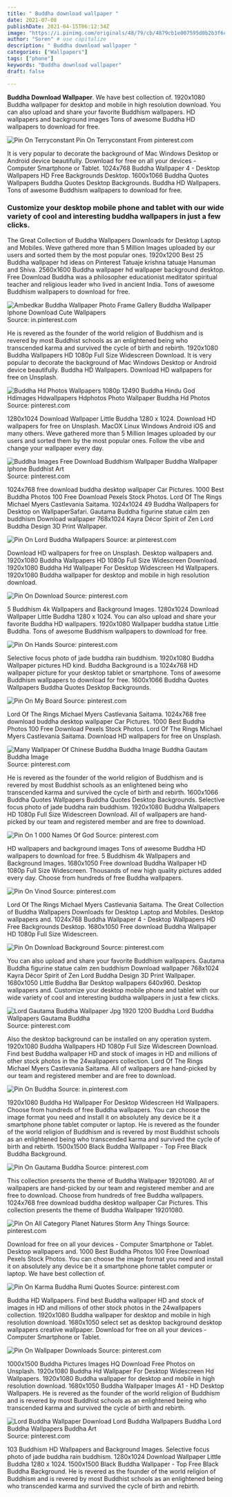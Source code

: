 ```yaml
---
title: " Buddha download wallpaper "
date: 2021-07-08
publishDate: 2021-04-15T06:12:34Z
image: "https://i.pinimg.com/originals/48/79/cb/4879cb1e007595d0b2b3f6cf5c09a00d.jpg"
author: "Soren" # use capitalize
description: " Buddha download wallpaper "
categories: ["Wallpapers"]
tags: ["phone"]
keywords: "Buddha download wallpaper"
draft: false

---
```



**Buddha Download Wallpaper**. We have best collection of. 1920x1080 Buddha wallpaper for desktop and mobile in high resolution download. You can also upload and share your favorite Buddhism wallpapers. HD wallpapers and background images Tons of awesome Buddha HD wallpapers to download for free.

![Pin On Terryconstant](https://i.pinimg.com/originals/76/c4/f4/76c4f45fa5814f947721d3ab44f97c39.jpg "Pin On Terryconstant")
Pin On Terryconstant From pinterest.com


It is very popular to decorate the background of Mac Windows Desktop or Android device beautifully. Download for free on all your devices - Computer Smartphone or Tablet. 1024x768 Buddha Wallpaper 4 - Desktop Wallpapers HD Free Backgrounds Desktop. 1600x1066 Buddha Quotes Wallpapers Buddha Quotes Desktop Backgrounds. Buddha HD Wallpapers. Tons of awesome Buddhism wallpapers to download for free.

### Customize your desktop mobile phone and tablet with our wide variety of cool and interesting buddha wallpapers in just a few clicks.

The Great Collection of Buddha Wallpapers Downloads for Desktop Laptop and Mobiles. Weve gathered more than 5 Million Images uploaded by our users and sorted them by the most popular ones. 1920x1200 Best 25 Buddha wallpaper hd ideas on Pinterest Tatuaje krishna tatuaje Hanuman and Shiva. 2560x1600 Buddha wallpaper hd wallpaper background desktop. Free Download Buddha was a philosopher educationist meditator spiritual teacher and religious leader who lived in ancient India. Tons of awesome Buddhism wallpapers to download for free.


![Ambedkar Buddha Wallpaper Photo Frame Gallery Buddha Wallpaper Iphone Download Cute Wallpapers](https://i.pinimg.com/originals/1d/40/e5/1d40e597ad5436038925729677c9314b.jpg "Ambedkar Buddha Wallpaper Photo Frame Gallery Buddha Wallpaper Iphone Download Cute Wallpapers")
Source: in.pinterest.com

He is revered as the founder of the world religion of Buddhism and is revered by most Buddhist schools as an enlightened being who transcended karma and survived the cycle of birth and rebirth. 1920x1080 Buddha Wallpapers HD 1080p Full Size Widescreen Download. It is very popular to decorate the background of Mac Windows Desktop or Android device beautifully. Buddha HD Wallpapers. Download HD wallpapers for free on Unsplash.

![Buddha Hd Photos Wallpapers 1080p 12490 Buddha Hindu God Hdimages Hdwallpapers Hdphotos Photo Wallpaper Buddha Hd Photos](https://i.pinimg.com/originals/e2/18/87/e218877bee4060849dd95d9696a7c3de.jpg "Buddha Hd Photos Wallpapers 1080p 12490 Buddha Hindu God Hdimages Hdwallpapers Hdphotos Photo Wallpaper Buddha Hd Photos")
Source: pinterest.com

1280x1024 Download Wallpaper Little Buddha 1280 x 1024. Download HD wallpapers for free on Unsplash. MacOX Linux Windows Android iOS and many others. Weve gathered more than 5 Million Images uploaded by our users and sorted them by the most popular ones. Follow the vibe and change your wallpaper every day.

![Buddha Images Free Download Buddhism Wallpaper Buddha Wallpaper Iphone Buddhist Art](https://i.pinimg.com/736x/13/ee/7c/13ee7ccee69b48350e49089ce88ae86a.jpg "Buddha Images Free Download Buddhism Wallpaper Buddha Wallpaper Iphone Buddhist Art")
Source: pinterest.com

1024x768 free download buddha desktop wallpaper Car Pictures. 1000 Best Buddha Photos 100 Free Download Pexels Stock Photos. Lord Of The Rings Michael Myers Castlevania Saitama. 1024x1024 49 Buddha Wallpapers for Desktop on WallpaperSafari. Gautama Buddha figurine statue calm zen buddhism Download wallpaper 768x1024 Kayra Décor Spirit of Zen Lord Buddha Design 3D Print Wallpaper.

![Pin On Lord Buddha Wallpapers](https://i.pinimg.com/originals/46/5b/de/465bdec2f7c53f1a4f137fa4ab8c0b3f.jpg "Pin On Lord Buddha Wallpapers")
Source: ar.pinterest.com

Download HD wallpapers for free on Unsplash. Desktop wallpapers and. 1920x1080 Buddha Wallpapers HD 1080p Full Size Widescreen Download. 1920x1080 Buddha Hd Wallpaper For Desktop Widescreen Hd Wallpapers. 1920x1080 Buddha wallpaper for desktop and mobile in high resolution download.

![Pin On Download](https://i.pinimg.com/originals/95/8d/2b/958d2bf2a093fc00320ab4a9cdee7a8a.jpg "Pin On Download")
Source: pinterest.com

5 Buddhism 4k Wallpapers and Background Images. 1280x1024 Download Wallpaper Little Buddha 1280 x 1024. You can also upload and share your favorite Buddha HD wallpapers. 1920x1080 Wallpaper buddha statue Little Buddha. Tons of awesome Buddhism wallpapers to download for free.

![Pin On Hands](https://i.pinimg.com/originals/bc/7b/bc/bc7bbc7bf3a7ff173149345d708996fb.jpg "Pin On Hands")
Source: pinterest.com

Selective focus photo of jade buddha rain buddhism. 1920x1080 Buddha Wallpaper pictures HD kind. Buddha Background is a 1024x768 HD wallpaper picture for your desktop tablet or smartphone. Tons of awesome Buddhism wallpapers to download for free. 1600x1066 Buddha Quotes Wallpapers Buddha Quotes Desktop Backgrounds.

![Pin On My Board](https://i.pinimg.com/originals/1c/83/19/1c8319aa5dfce610d7a29baa1dd2ac47.jpg "Pin On My Board")
Source: pinterest.com

Lord Of The Rings Michael Myers Castlevania Saitama. 1024x768 free download buddha desktop wallpaper Car Pictures. 1000 Best Buddha Photos 100 Free Download Pexels Stock Photos. Lord Of The Rings Michael Myers Castlevania Saitama. Download HD wallpapers for free on Unsplash.

![Many Wallpaper Of Chinese Buddha Buddha Image Buddha Gautam Buddha Image](https://i.pinimg.com/originals/c1/63/78/c163788b02092d48a03903aae451d811.jpg "Many Wallpaper Of Chinese Buddha Buddha Image Buddha Gautam Buddha Image")
Source: pinterest.com

He is revered as the founder of the world religion of Buddhism and is revered by most Buddhist schools as an enlightened being who transcended karma and survived the cycle of birth and rebirth. 1600x1066 Buddha Quotes Wallpapers Buddha Quotes Desktop Backgrounds. Selective focus photo of jade buddha rain buddhism. 1920x1080 Buddha Wallpapers HD 1080p Full Size Widescreen Download. All of wallpapers are hand-picked by our team and registered member and are free to download.

![Pin On 1 000 Names Of God](https://i.pinimg.com/originals/d3/9c/d5/d39cd58303a86a80fa08caaa9cdea61a.jpg "Pin On 1 000 Names Of God")
Source: pinterest.com

HD wallpapers and background images Tons of awesome Buddha HD wallpapers to download for free. 5 Buddhism 4k Wallpapers and Background Images. 1680x1050 Free download Buddha Wallpaper HD 1080p Full Size Widescreen. Thousands of new high quality pictures added every day. Choose from hundreds of free Buddha wallpapers.

![Pin On Vinod](https://i.pinimg.com/originals/a7/ea/12/a7ea12c418b6f039c1c77222d580f274.jpg "Pin On Vinod")
Source: pinterest.com

Lord Of The Rings Michael Myers Castlevania Saitama. The Great Collection of Buddha Wallpapers Downloads for Desktop Laptop and Mobiles. Desktop wallpapers and. 1024x768 Buddha Wallpaper 4 - Desktop Wallpapers HD Free Backgrounds Desktop. 1680x1050 Free download Buddha Wallpaper HD 1080p Full Size Widescreen.

![Pin On Download Background](https://i.pinimg.com/originals/a1/eb/2a/a1eb2ae06f4adad7fdb2d6a9695ce51a.png "Pin On Download Background")
Source: pinterest.com

You can also upload and share your favorite Buddhism wallpapers. Gautama Buddha figurine statue calm zen buddhism Download wallpaper 768x1024 Kayra Décor Spirit of Zen Lord Buddha Design 3D Print Wallpaper. 1680x1050 Little Buddha Bar Desktop wallpapers 640x960. Desktop wallpapers and. Customize your desktop mobile phone and tablet with our wide variety of cool and interesting buddha wallpapers in just a few clicks.

![Lord Gautama Buddha Wallpaper Jpg 1920 1200 Buddha Lord Buddha Wallpapers Gautama Buddha](https://i.pinimg.com/originals/5b/2a/4a/5b2a4a1acf3c48078925dba720ce59f6.jpg "Lord Gautama Buddha Wallpaper Jpg 1920 1200 Buddha Lord Buddha Wallpapers Gautama Buddha")
Source: pinterest.com

Also the desktop background can be installed on any operation system. 1920x1080 Buddha Wallpapers HD 1080p Full Size Widescreen Download. Find best Buddha wallpaper HD and stock of images in HD and millions of other stock photos in the 24wallpapers collection. Lord Of The Rings Michael Myers Castlevania Saitama. All of wallpapers are hand-picked by our team and registered member and are free to download.

![Pin On Buddha](https://i.pinimg.com/originals/98/1e/f2/981ef21c2c30206026db2af5afc83a6d.png "Pin On Buddha")
Source: in.pinterest.com

1920x1080 Buddha Hd Wallpaper For Desktop Widescreen Hd Wallpapers. Choose from hundreds of free Buddha wallpapers. You can choose the image format you need and install it on absolutely any device be it a smartphone phone tablet computer or laptop. He is revered as the founder of the world religion of Buddhism and is revered by most Buddhist schools as an enlightened being who transcended karma and survived the cycle of birth and rebirth. 1500x1500 Black Buddha Wallpaper - Top Free Black Buddha Background.

![Pin On Gautama Buddha](https://i.pinimg.com/originals/44/04/db/4404db7b2d199aabd2c070180b8a8d57.jpg "Pin On Gautama Buddha")
Source: pinterest.com

This collection presents the theme of Buddha Wallpaper 19201080. All of wallpapers are hand-picked by our team and registered member and are free to download. Choose from hundreds of free Buddha wallpapers. 1024x768 free download buddha desktop wallpaper Car Pictures. This collection presents the theme of Buddha Wallpaper 19201080.

![Pin On All Category Planet Natures Storm Any Things](https://i.pinimg.com/originals/fa/d9/90/fad9903ee1b616ccf7e881c7d61415a4.jpg "Pin On All Category Planet Natures Storm Any Things")
Source: pinterest.com

Download for free on all your devices - Computer Smartphone or Tablet. Desktop wallpapers and. 1000 Best Buddha Photos 100 Free Download Pexels Stock Photos. You can choose the image format you need and install it on absolutely any device be it a smartphone phone tablet computer or laptop. We have best collection of.

![Pin On Karma Buddha Rumi Quotes](https://i.pinimg.com/564x/ba/d2/04/bad204638acd83dae2af61424e733c48.jpg "Pin On Karma Buddha Rumi Quotes")
Source: pinterest.com

Buddha HD Wallpapers. Find best Buddha wallpaper HD and stock of images in HD and millions of other stock photos in the 24wallpapers collection. 1920x1080 Buddha wallpaper for desktop and mobile in high resolution download. 1680x1050 select set as desktop background desktop wallpapers creative wallpaper. Download for free on all your devices - Computer Smartphone or Tablet.

![Pin On Wallpaper Downloads](https://i.pinimg.com/600x315/da/e1/58/dae158f5fba3db2bdea4b6560752b7ef.jpg "Pin On Wallpaper Downloads")
Source: pinterest.com

1000x1500 Buddha Pictures Images HQ Download Free Photos on Unsplash. 1920x1080 Buddha Hd Wallpaper For Desktop Widescreen Hd Wallpapers. 1920x1080 Buddha wallpaper for desktop and mobile in high resolution download. 1680x1050 Buddha Wallpaper Images A1 - HD Desktop Wallpapers. He is revered as the founder of the world religion of Buddhism and is revered by most Buddhist schools as an enlightened being who transcended karma and survived the cycle of birth and rebirth.

![Lord Buddha Wallpaper Download Lord Buddha Wallpapers Buddha Lord Buddha Wallpapers Buddha Art](https://i.pinimg.com/originals/48/79/cb/4879cb1e007595d0b2b3f6cf5c09a00d.jpg "Lord Buddha Wallpaper Download Lord Buddha Wallpapers Buddha Lord Buddha Wallpapers Buddha Art")
Source: pinterest.com

103 Buddhism HD Wallpapers and Background Images. Selective focus photo of jade buddha rain buddhism. 1280x1024 Download Wallpaper Little Buddha 1280 x 1024. 1500x1500 Black Buddha Wallpaper - Top Free Black Buddha Background. He is revered as the founder of the world religion of Buddhism and is revered by most Buddhist schools as an enlightened being who transcended karma and survived the cycle of birth and rebirth.

